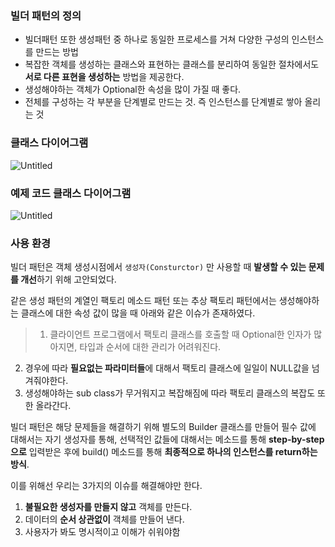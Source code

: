 ### 빌더 패턴의 정의

- 빌더패턴 또한 생성패턴 중 하나로 동일한 프로세스를 거쳐 다양한 구성의 인스턴스를 만드는 방법
- 복잡한 객체를 생성하는 클래스와 표현하는 클래스를 분리하여 동일한 절차에서도 **서로 다른 표현을 생성하는** 방법을 제공한다.
- 생성해야하는 객체가 Optional한 속성을 많이 가질 때 좋다.
- 전체를 구성하는 각 부분을 단계별로 만드는 것. 즉 인스턴스를 단계별로 쌓아 올리는 것

### 클래스 다이어그램

![Untitled](https://s3-us-west-2.amazonaws.com/secure.notion-static.com/44047cf3-f31f-48fc-a98e-04534a40b248/Untitled.png)

### 예제 코드 클래스 다이어그램

![Untitled](https://s3-us-west-2.amazonaws.com/secure.notion-static.com/c7c22003-fd4c-45a4-9a52-e371a81b7438/Untitled.png)

### 사용 환경

빌더 패턴은 객체 생성시점에서 `생성자(Consturctor)` 만 사용할 때 **발생할 수 있는 문제를 개선**하기 위해 고안되었다.

같은 생성 패턴의 계열인 팩토리 메소드 패턴 또는 추상 팩토리 패턴에서는 생성해야하는 클래스에 대한 속성 값이 많을 때 아래와 같은 이슈가 존재하였다.

> 1. 클라이언트 프로그램에서 팩토리 클래스를 호출할 때 Optional한 인자가 많아지면, 타입과 순서에 대한 관리가 어려워진다.
2. 경우에 따라 **필요없는 파라미터들**에 대해서 팩토리 클래스에 일일이 NULL값을 넘겨줘야한다.
3. 생성해야하는 sub class가 무거워지고 복잡해짐에 따라 팩토리 클래스의 복잡도 또한 올라간다.
>

빌더 패턴은 해당 문제들을 해결하기 위해 별도의 Builder 클래스를 만들어 필수 값에 대해서는 자기 생성자를 통해, 선택적인 값들에 대해서는 메소드를 통해 **step-by-step으로** 입력받은 후에 build() 메소드를 통해 **최종적으로 하나의 인스턴스를 return하는 방식**.

이를 위해선 우리는 3가지의 이슈를 해결해야만 한다.

1. **불필요한 생성자를 만들지 않고** 객체를 만든다.
2. 데이터의 **순서 상관없이** 객체를 만들어 낸다.
3. 사용자가 봐도 명시적이고 이해가 쉬워야함